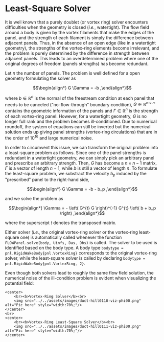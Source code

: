 # Least-Square Solver

It is well known that a purely doublet (or vortex ring) solver encounters
difficulties when the geometry is closed (*i.e.*, watertight).
The flow field around a body is given by the vortex filaments that make the
edges of the panel, and the
strength of each filament is simply the difference between adjacent panels.
Thus, in the absence of an open edge (like in a watertight geometry), the
strengths of the vortex-ring elements become irrelevant, and the problem
is purely determined by the difference in strength between adjacent panels.
This leads to an overdetermined problem where one of the original degrees of
freedom (panels strengths) has become redundant.

Let $n$ the number of panels. The problem is well defined for a open
geometry formulating the solver as
```math
\begin{align*}
    G \Gamma = -b
,\end{align*}
```
where $b \in \mathbb{R}^{n}$ is the normal of the freestream condition
at each panel that needs to be canceled ("no-flow-through" boundary
condition), $G \in \mathbb{R}^{n\times n}$ contains the geometric
information of the panels and $\Gamma \in \mathbb{R}^{n}$ is the
strength of each vortex-ring panel.
However, for a watertight geometry, $G$ is no longer full rank and the
problem becomes ill-conditioned.
Due to numerical roundoff, the system of equations can still be inverted
but the numerical solution ends up giving panel strengths (vortex-ring
circulations) that are in the order of $10^{16}$ and large numerical
noise.

In order to circumvent this issue, we can transform the original
problem into a least-square problem as follows.
Since one of the panel strengths is redundant in a watertight geometry,
we can simply pick an arbitrary panel and prescribe an arbitrary strength.
Then, $G$ has become a $n\times n-1$ matrix, $\Gamma$ is a
vector of length $n-1$, while $b$ is still a vector of length $n$.
To formulate the least-square problem, we substract the velocity $b_p$
induced by the "prescribed" panel  to the right-hand side,
```math
\begin{align*}
    G \Gamma = -b - b_p
,\end{align*}
```
and we solve the problem as
```math
\begin{align*}
    \Gamma = - \left( G^{t} G \right)^{-1} G^{t} \left( b + b_p \right)
,\end{align*}
```
where the superscript $t$ denotes the transposed matrix.

Either solver (*i.e.*, the original vortex-ring solver or the vortex-ring
least-square one) is automatically called whenever the function
`FLOWPanel.solve(body, Uinfs, Das, Dbs)` is called.
The solver to be used is identified based on the body type.
A body type `bodytype = pnl.RigidWakeBody{pnl.VortexRing}` corresponds to
the original vortex-ring solver, while the least-square solver is called
by declaring `bodytype = pnl.RigidWakeBody{pnl.VortexRing, 2}`.

Even though both solvers lead to roughly the same flow field solution, the
numerical noise of the ill-condition problem is evident when visualizing the
potential field:

```@raw html
<center>
    <br><b>Vortex-Ring Solver</b><br>
    <img src="../../assets/images/duct-hill0110-viz-phi00.png" alt="Pic here" style="width:70%;"/>
</center>
<br>
<center>
    <br><b>Vortex-Ring Least-Square Solver</b><br>
    <img src="../../assets/images/duct-hill0111-viz-phi00.png" alt="Pic here" style="width:70%;"/>
</center>
```

